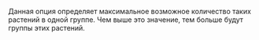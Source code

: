 Данная опция определяет максимальное возможное количество таких растений в одной группе. Чем выше это значение, тем больше будут группы этих растений.
